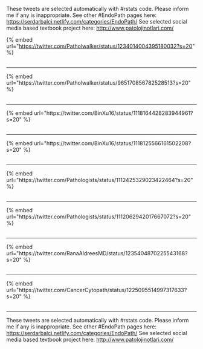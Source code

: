 

These tweets are selected automatically with #rstats code. Please inform me if any is inappropriate.
See other #EndoPath pages here: https://serdarbalci.netlify.com/categories/EndoPath/ 
See selected social media based textbook project here: http://www.patolojinotlari.com/

{% embed url="https://twitter.com/Patholwalker/status/1234014004395180032?s=20" %}<br>
<br>
<hr>
{% embed url="https://twitter.com/Patholwalker/status/965170856782528513?s=20" %}<br>
<br>
<hr>
{% embed url="https://twitter.com/BinXu16/status/1118164428283944961?s=20" %}<br>
<br>
<hr>
{% embed url="https://twitter.com/BinXu16/status/1118125566161502208?s=20" %}<br>
<br>
<hr>
{% embed url="https://twitter.com/Pathologists/status/1112425329023422464?s=20" %}<br>
<br>
<hr>
{% embed url="https://twitter.com/Pathologists/status/1112062942017667072?s=20" %}<br>
<br>
<hr>
{% embed url="https://twitter.com/RanaAldreesMD/status/1235404870225543168?s=20" %}<br>
<br>
<hr>
{% embed url="https://twitter.com/CancerCytopath/status/1225095514997317633?s=20" %}<br>
<br>
<hr>


These tweets are selected automatically with #rstats code. Please inform me if any is inappropriate.
See other #EndoPath pages here: https://serdarbalci.netlify.com/categories/EndoPath/ 
See selected social media based textbook project here: http://www.patolojinotlari.com/
